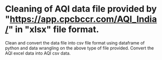 # Cleaning of AQI data file provided by "https://app.cpcbccr.com/AQI_India/" in "xlsx" file format. 
Clean and convert the data file into csv file format using dataframe of python and data wrangling on the above type of file provided.
Convert the AQI excel data into AQI csv data.
